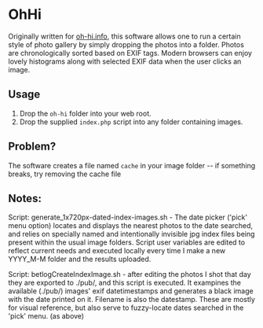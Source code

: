 OhHi
====

Originally written for [oh-hi.info](http://oh-hi.info), this software allows one to run a certain style of photo gallery by simply dropping the photos into a folder.  Photos are chronologically sorted based on EXIF tags.  Modern browsers can enjoy lovely histograms along with selected EXIF data when the user clicks an image.

Usage
-----

1. Drop the `oh-hi` folder into your web root.
2. Drop the supplied `index.php` script into any folder containing images.

Problem?
--------

The software creates a file named `cache` in your image folder -- if something breaks, try removing the cache file

Notes:
------
Script: generate_1x720px-dated-index-images.sh - The date picker ('pick' menu option) locates and displays the nearest photos to the date searched, and relies on specially named and intentionally invisible jpg index files being present within the usual image folders. Script user variables are edited to reflect current needs and executed locally every time I make a new YYYY_M-M folder and the results uploaded.
 
Script: betlogCreateIndexImage.sh - after editing the photos I shot that day they are exported to ./pub/, and this script is executed. It exampines the available (./pub/) images' exif datetimestamps and generates a black image with the date printed on it. Filename is also the datestamp. These are mostly for visual reference, but also serve to fuzzy-locate dates searched in the 'pick' menu. (as above)
